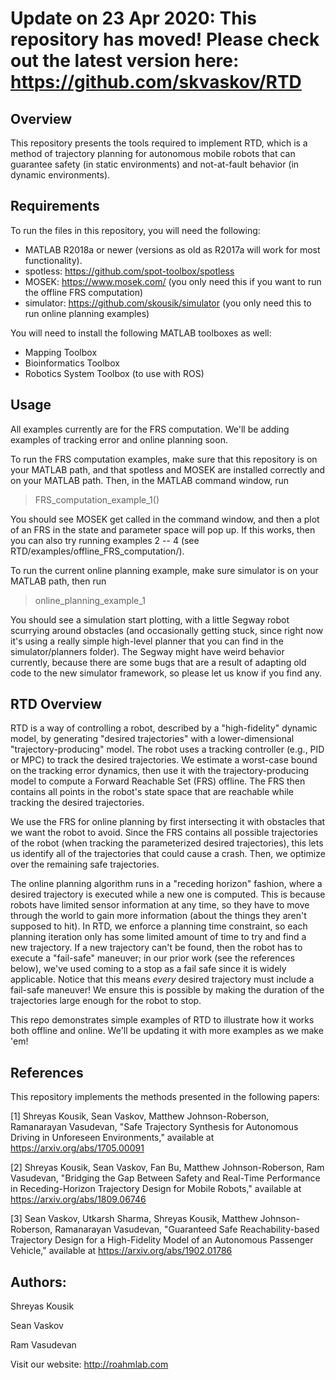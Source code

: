# Update on 23 Apr 2020: This repository has moved! Please check out the latest version here: https://github.com/skvaskov/RTD

## Overview
This repository presents the tools required to implement RTD, which is a method of trajectory planning for autonomous mobile robots that can guarantee safety (in static environments) and not-at-fault behavior (in dynamic environments).

## Requirements
To run the files in this repository, you will need the following:
- MATLAB R2018a or newer (versions as old as R2017a will work for most functionality).
- spotless: https://github.com/spot-toolbox/spotless
- MOSEK: https://www.mosek.com/ (you only need this if you want to run the offline FRS computation)
- simulator: https://github.com/skousik/simulator (you only need this to run online planning examples)

You will need to install the following MATLAB toolboxes as well:

- Mapping Toolbox
- Bioinformatics Toolbox
- Robotics System Toolbox (to use with ROS)

## Usage
All examples currently are for the FRS computation. We'll be adding examples of tracking error and online planning soon.

To run the FRS computation examples, make sure that this repository is on your MATLAB path, and that spotless and MOSEK are installed correctly and on your MATLAB path. Then, in the MATLAB command window, run
> FRS_computation_example_1()

You should see MOSEK get called in the command window, and then a plot of an FRS in the state and parameter space will pop up. If this works, then you can also try running examples 2 -- 4 (see RTD/examples/offline_FRS_computation/).

To run the current online planning example, make sure simulator is on your MATLAB path, then run
> online_planning_example_1

You should see a simulation start plotting, with a little Segway robot scurrying around obstacles (and occasionally getting stuck, since right now it's using a really simple high-level planner that you can find in the simulator/planners folder). The Segway might have weird behavior currently, because there are some bugs that are a result of adapting old code to the new simulator framework, so please let us know if you find any.

## RTD Overview
RTD is a way of controlling a robot, described by a "high-fidelity" dynamic model, by generating "desired trajectories" with a lower-dimensional "trajectory-producing" model. The robot uses a tracking controller (e.g., PID or MPC) to track the desired trajectories. We estimate a worst-case bound on the tracking error dynamics, then use it with the trajectory-producing model to compute a Forward Reachable Set (FRS) offline. The FRS then contains all points in the robot's state space that are reachable while tracking the desired trajectories.

We use the FRS for online planning by first intersecting it with obstacles that we want the robot to avoid. Since the FRS contains all possible trajectories of the robot (when tracking the parameterized desired trajectories), this lets us identify all of the trajectories that could cause a crash. Then, we optimize over the remaining safe trajectories.

The online planning algorithm runs in a "receding horizon" fashion, where a desired trajectory is executed while a new one is computed. This is because robots have limited sensor information at any time, so they have to move through the world to gain more information (about the things they aren't supposed to hit). In RTD, we enforce a planning time constraint, so each planning iteration only has some limited amount of time to try and find a new trajectory. If a new trajectory can't be found, then the robot has to execute a "fail-safe" maneuver; in our prior work (see the references below), we've used coming to a stop as a fail safe since it is widely applicable. Notice that this means _every_ desired trajectory must include a fail-safe maneuver! We ensure this is possible by making the duration of the trajectories large enough for the robot to stop.

This repo demonstrates simple examples of RTD to illustrate how it works both offline and online. We'll be updating it with more examples as we make 'em!

## References
This repository implements the methods presented in the following papers:

[1] Shreyas Kousik, Sean Vaskov, Matthew Johnson-Roberson, Ramanarayan Vasudevan, "Safe Trajectory Synthesis for Autonomous Driving in Unforeseen Environments," available at https://arxiv.org/abs/1705.00091

[2] Shreyas Kousik, Sean Vaskov, Fan Bu, Matthew Johnson-Roberson, Ram Vasudevan, "Bridging the Gap Between Safety and Real-Time Performance in Receding-Horizon Trajectory Design for Mobile Robots," available at https://arxiv.org/abs/1809.06746

[3] Sean Vaskov, Utkarsh Sharma, Shreyas Kousik, Matthew Johnson-Roberson, Ramanarayan Vasudevan, "Guaranteed Safe Reachability-based Trajectory Design for a High-Fidelity Model of an Autonomous Passenger Vehicle," available at https://arxiv.org/abs/1902.01786

## Authors:
Shreyas Kousik

Sean Vaskov

Ram Vasudevan

Visit our website: http://roahmlab.com
